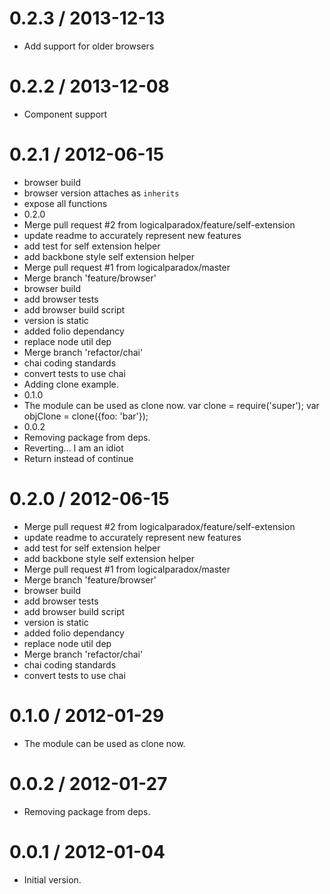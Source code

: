 
0.2.3 / 2013-12-13
==================

  * Add support for older browsers

0.2.2 / 2013-12-08
==================

  * Component support

0.2.1 / 2012-06-15
==================

  * browser build
  * browser version attaches as `inherits`
  * expose all functions
  * 0.2.0
  * Merge pull request #2 from logicalparadox/feature/self-extension
  * update readme to accurately represent new features
  * add test for self extension helper
  * add backbone style self extension helper
  * Merge pull request #1 from logicalparadox/master
  * Merge branch 'feature/browser'
  * browser build
  * add browser tests
  * add browser build script
  * version is static
  * added folio dependancy
  * replace node util dep
  * Merge branch 'refactor/chai'
  * chai coding standards
  * convert tests to use chai
  * Adding clone example.
  * 0.1.0
  * The module can be used as clone now. var clone = require('super'); var objClone = clone({foo: 'bar'});
  * 0.0.2
  * Removing package from deps.
  * Reverting... I am an idiot
  * Return instead of continue

0.2.0 / 2012-06-15
==================

  * Merge pull request #2 from logicalparadox/feature/self-extension
  * update readme to accurately represent new features
  * add test for self extension helper
  * add backbone style self extension helper
  * Merge pull request #1 from logicalparadox/master
  * Merge branch 'feature/browser'
  * browser build
  * add browser tests
  * add browser build script
  * version is static
  * added folio dependancy
  * replace node util dep
  * Merge branch 'refactor/chai'
  * chai coding standards
  * convert tests to use chai

0.1.0 / 2012-01-29
==================

  * The module can be used as clone now.

0.0.2 / 2012-01-27
==================

  * Removing package from deps.

0.0.1 / 2012-01-04
==================

  * Initial version.

